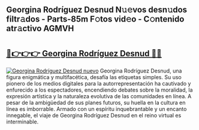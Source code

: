 ## Georgina Rodríguez Desnud N𝚞𝚎vos desn𝚞dos filtr𝚊dos - Parts-85m F𝚘tos vid𝚎o - C𝚘ntenido atr𝚊ctivo AGMVH

# <h2><a href="http://mbbu5m.tromn.icu/?c=Georgina+Rodr%c3%adguez+Desnud">🔗👉👉👉 Georgina Rodríguez Desnud 🔗🔗</a></h2>

[![Georgina Rodríguez Desnud nuevo](https://i.imgur.com/pEAQMta.gif)](http://mbbu5m.tromn.icu/?c=Georgina+Rodr%c3%adguez+Desnud)
Georgina Rodríguez Desnud, una figura enigmática y multifacética, desafía las etiquetas simples. Su uso pionero de los medios digitales para la autorrepresentación ha cautivado y enfurecido a los espectadores, encendiendo debates sobre la moralidad, la expresión artística y la naturaleza evolutiva de las comunidades en línea. A pesar de la ambigüedad de sus planes futuros, su huella en la cultura en línea es imborrable. Armado con un espíritu inquebrantable y un encanto innegable, el viaje de Georgina Rodríguez Desnud en el reino virtual es interminable.
